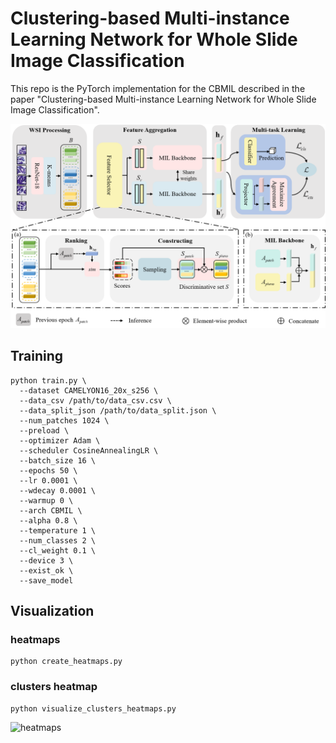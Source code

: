 # Clustering-based Multi-instance Learning Network for Whole Slide Image Classification

This repo is the PyTorch implementation for the CBMIL described in the paper "Clustering-based Multi-instance Learning Network for Whole Slide Image Classification".

![pipline](figs/pipeline.png)

## Training

```shell
python train.py \
  --dataset CAMELYON16_20x_s256 \
  --data_csv /path/to/data_csv.csv \
  --data_split_json /path/to/data_split.json \
  --num_patches 1024 \
  --preload \
  --optimizer Adam \
  --scheduler CosineAnnealingLR \
  --batch_size 16 \
  --epochs 50 \
  --lr 0.0001 \
  --wdecay 0.0001 \
  --warmup 0 \
  --arch CBMIL \
  --alpha 0.8 \
  --temperature 1 \
  --num_classes 2 \
  --cl_weight 0.1 \
  --device 3 \
  --exist_ok \
  --save_model
```

## Visualization

### heatmaps

```shell
python create_heatmaps.py
```

### clusters  heatmap

```shell
python visualize_clusters_heatmaps.py
```

![heatmaps](figs/heatmaps.png)



